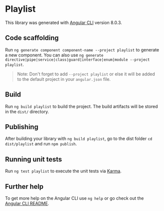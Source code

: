 # Playlist

This library was generated with [Angular CLI](https://github.com/angular/angular-cli) version 8.0.3.

## Code scaffolding

Run `ng generate component component-name --project playlist` to generate a new component. You can also use `ng generate directive|pipe|service|class|guard|interface|enum|module --project playlist`.
> Note: Don't forget to add `--project playlist` or else it will be added to the default project in your `angular.json` file. 

## Build

Run `ng build playlist` to build the project. The build artifacts will be stored in the `dist/` directory.

## Publishing

After building your library with `ng build playlist`, go to the dist folder `cd dist/playlist` and run `npm publish`.

## Running unit tests

Run `ng test playlist` to execute the unit tests via [Karma](https://karma-runner.github.io).

## Further help

To get more help on the Angular CLI use `ng help` or go check out the [Angular CLI README](https://github.com/angular/angular-cli/blob/master/README.md).
